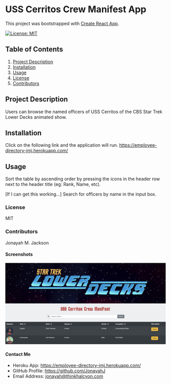 # USS Cerritos Crew Manifest App
This project was bootstrapped with [Create React App](https://github.com/facebook/create-react-app).

[![License: MIT](https://img.shields.io/badge/License-MIT-yellow.svg)](https://opensource.org/licenses/MIT)
  
  ## Table of Contents
  1. [Project Description](#description)
  2. [Installation](#install)
  3. [Usage](#usage)
  4. [License](#license)
  5. [Contributors](#contributors)

  
  ## Project Description
  Users can browse the named officers of USS Cerritos of the CBS Star Trek Lower Decks animated show.
  

  ## Installation
  Click on the following link and the application will run.
  https://employee-directory-jmj.herokuapp.com/
  

  ## Usage
  Sort the table by ascending order by pressing the icons in the header row next to the header title (eg: Rank, Name, etc).  
  
  [If I can get this working...]  Search for officers by name in the input box.
  

  ### License
  MIT
  

  ### Contributors
  Jonayah M. Jackson


  #### Screenshots
  ![image](./AppScreenshot.png)


  #### Contact Me
  * Heroku App: https://employee-directory-jmj.herokuapp.com/
  * GitHub Profile: https://github.com/JonayahJ
  * Email Address: jonayah@thinkhalcyon.com
